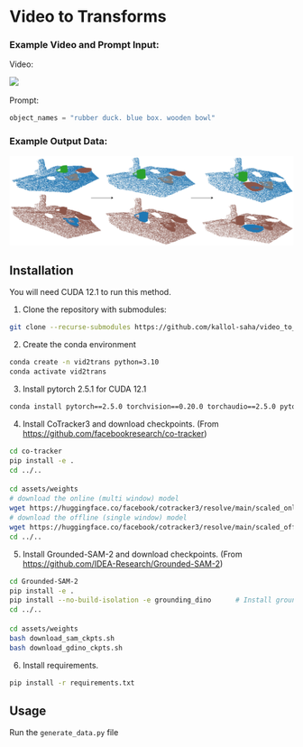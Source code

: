 # Video to Transforms

### Example Video and Prompt Input:

Video:

<img width="1100" src="./assets/example.gif" />
<!-- ![Example Video](https://github.com/kallol-saha/video_to_transforms/assets/example.gif) -->

Prompt:
```python
object_names = "rubber duck. blue box. wooden bowl"
```

### Example Output Data:

<img width="1100" src="./assets/Vid2Trans.jpg" />
<!-- ![Example Output](https://github.com/kallol-saha/video_to_transforms/assets/Vid2Trans.jpg) -->

## Installation

You will need CUDA 12.1 to run this method.

1. Clone the repository with submodules:

```bash
git clone --recurse-submodules https://github.com/kallol-saha/video_to_transforms.git
```

2. Create the conda environment

```bash
conda create -n vid2trans python=3.10
conda activate vid2trans
```

3. Install pytorch 2.5.1 for CUDA 12.1

```bash
conda install pytorch==2.5.0 torchvision==0.20.0 torchaudio==2.5.0 pytorch-cuda=12.1 -c pytorch -c nvidia
```

4. Install CoTracker3 and download checkpoints. (From https://github.com/facebookresearch/co-tracker)

```bash
cd co-tracker
pip install -e .
cd ../..

cd assets/weights
# download the online (multi window) model
wget https://huggingface.co/facebook/cotracker3/resolve/main/scaled_online.pth
# download the offline (single window) model
wget https://huggingface.co/facebook/cotracker3/resolve/main/scaled_offline.pth
cd ../..
```

5. Install Grounded-SAM-2 and download checkpoints. (From https://github.com/IDEA-Research/Grounded-SAM-2)

```bash
cd Grounded-SAM-2
pip install -e .        
pip install --no-build-isolation -e grounding_dino      # Install grounding dino
cd ../..

cd assets/weights
bash download_sam_ckpts.sh
bash download_gdino_ckpts.sh
```

6. Install requirements.

```bash
pip install -r requirements.txt
```

## Usage

Run the ```generate_data.py``` file
